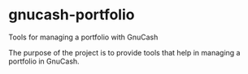 # gnucash-portfolio
Tools for managing a portfolio with GnuCash

The purpose of the project is to provide tools that help in managing a portfolio in GnuCash.
